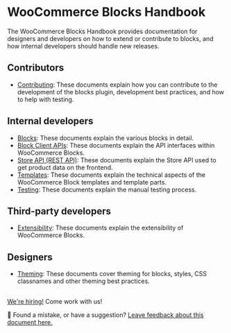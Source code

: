 # WooCommerce Blocks Handbook

The WooCommerce Blocks Handbook provides documentation for designers and developers on how to extend or contribute to blocks, and how internal developers should handle new releases.

## Contributors

-   [Contributing](contributors/contributing/README.md): These documents explain how you can contribute to the development of the blocks plugin, development best practices, and how to help with testing.

## Internal developers

-   [Blocks](internal-developers/blocks/README.md): These documents explain the various blocks in detail.
-   [Block Client APIs](internal-developers/block-client-apis/README.md): These documents explain the API interfaces within WooCommerce Blocks.
-   [Store API (REST API)](../src/StoreApi/README.md): These documents explain the Store API used to get product data on the frontend.
-   [Templates](internal-developers/templates/README.md): These documents explain the technical aspects of the WooCommerce Block templates and template parts.
-   [Testing](internal-developers/testing/README.md): These documents explain the manual testing process.

## Third-party developers

-   [Extensibility](extensibility/README.md): These documents explain the extensibility of WooCommerce Blocks.

## Designers

-   [Theming](theming/README.md): These documents cover theming for blocks, styles, CSS classnames and other theming best practices.

## <!-- FEEDBACK -->

[We're hiring!](https://woocommerce.com/careers/) Come work with us!

🐞 Found a mistake, or have a suggestion? [Leave feedback about this document here.](https://github.com/woocommerce/woocommerce-gutenberg-products-block/issues/new?assignees=&labels=type%3A+documentation&template=--doc-feedback.md&title=Feedback%20on%20./docs/readme.md)

<!-- /FEEDBACK -->
